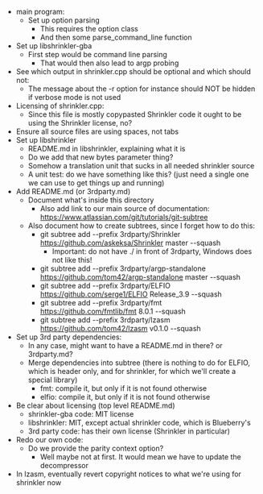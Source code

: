 * main program:
  * Set up option parsing
    * This requires the option class
    * And then some parse_command_line function
* Set up libshrinkler-gba
  * First step would be command line parsing
    * That would then also lead to argp probing
* See which output in shrinkler.cpp should be optional and which should not:
  * The message about the -r option for instance should NOT be hidden if verbose mode is not used
* Licensing of shrinkler.cpp:
  * Since this file is mostly copypasted Shrinkler code it ought to be using the Shrinkler license, no?
* Ensure all source files are using spaces, not tabs
* Set up libshrinkler
  * README.md in libshrinkler, explaining what it is
  * Do we add that new bytes parameter thing?
  * Somehow a translation unit that sucks in all needed shrinkler source
  * A unit test: do we have something like this? (just need a single one we can use to get things up and running)
* Add README.md (or 3rdparty.md)
  * Document what's inside this directory
    * Also add link to our main source of documentation: https://www.atlassian.com/git/tutorials/git-subtree
  * Also document how to create subtrees, since I forget how to do this:
    * git subtree add --prefix 3rdparty/Shrinkler https://github.com/askeksa/Shrinkler master --squash
      * Important: do not have ./ in front of 3rdparty, Windows does not like this!
    * git subtree add --prefix 3rdparty/argp-standalone https://github.com/tom42/argp-standalone master --squash
    * git subtree add --prefix 3rdparty/ELFIO https://github.com/serge1/ELFIO Release_3.9 --squash
    * git subtree add --prefix 3rdparty/fmt https://github.com/fmtlib/fmt 8.0.1 --squash
    * git subtree add --prefix 3rdparty/lzasm https://github.com/tom42/lzasm v0.1.0 --squash
* Set up 3rd party dependencies:
  * In any case, might want to have a README.md in there? or 3rdparty.md?
  * Merge dependencies into subtree (there is nothing to do for ELFIO, which is header only, and for shrinkler, for which we'll create a special library)
    * fmt: compile it, but only if it is not found otherwise
    * elfio: compile it, but only if it is not found otherwise
* Be clear about licensing (top level README.md)
  * shrinkler-gba code: MIT license
  * libshrinkler: MIT, except actual shrinkler code, which is Blueberry's
  * 3rd party code: has their own license (Shrinkler in particular)
* Redo our own code:
  * Do we provide the parity context option?
    * Well maybe not at first. It would mean we have to update the decompressor
* In lzasm, eventually revert copyright notices to what we're using for shrinkler now
